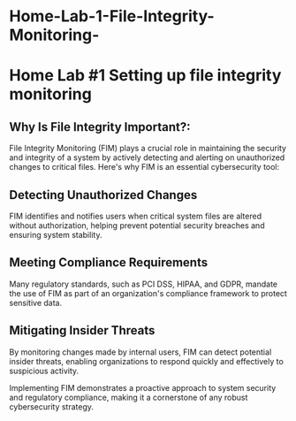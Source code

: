 # Home-Lab-1-File-Integrity-Monitoring-

<h1>Home Lab #1 Setting up file integrity monitoring</h1>



<h2>Why Is File Integrity Important?:</h2>
File Integrity Monitoring (FIM) plays a crucial role in maintaining the security and integrity of a system by actively detecting and alerting on unauthorized changes to critical files. Here's why FIM is an essential cybersecurity tool:<br />

<h2> Detecting Unauthorized Changes</h2>
FIM identifies and notifies users when critical system files are altered without authorization, helping prevent potential security breaches and ensuring system stability.<br />

<h2> Meeting Compliance Requirements </h2>
Many regulatory standards, such as PCI DSS, HIPAA, and GDPR, mandate the use of FIM as part of an organization's compliance framework to protect sensitive data.<br />

<h2> Mitigating Insider Threats </h2>
By monitoring changes made by internal users, FIM can detect potential insider threats, enabling organizations to respond quickly and effectively to suspicious activity.

Implementing FIM demonstrates a proactive approach to system security and regulatory compliance, making it a cornerstone of any robust cybersecurity strategy. <br />
